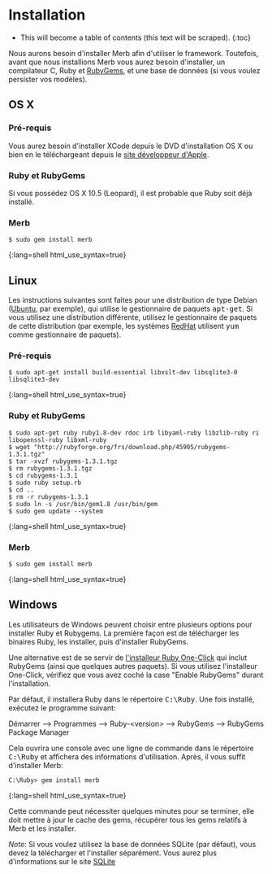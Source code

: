 # Installation

* This will become a table of contents (this text will be scraped).
{:toc}

Nous aurons besoin d'installer Merb afin d'utiliser le framework.
Toutefois, avant que nous installions Merb
vous aurez besoin d'installer, un compilateur C, Ruby et [RubyGems][],
et une base de données (si vous voulez persister vos modèles).

## OS X

### Pré-requis
Vous aurez besoin d'installer XCode depuis le DVD d'installation OS X
ou bien en le téléchargeant depuis le [site développeur d'Apple][].

### Ruby et RubyGems
Si vous possédez OS X 10.5 (Leopard),
il est probable que Ruby soit déjà installé.

### Merb

    $ sudo gem install merb
{:lang=shell html_use_syntax=true}


## Linux
Les instructions suivantes sont faites pour une distribution de type Debian ([Ubuntu][], par exemple),
qui utilise le gestionnaire de paquets <tt>apt-get</tt>.
Si vous utilisez une distribution différente, utilisez le gestionnaire de paquets de cette distribution
(par exemple, les systèmes [RedHat][] utilisent <tt>yum</tt> comme gestionnaire de paquets).

### Pré-requis

    $ sudo apt-get install build-essential libxslt-dev libsqlite3-0 libsqlite3-dev
{:lang=shell html_use_syntax=true}

### Ruby et RubyGems

    $ sudo apt-get ruby ruby1.8-dev rdoc irb libyaml-ruby libzlib-ruby ri libopenssl-ruby libxml-ruby
    $ wget "http://rubyforge.org/frs/download.php/45905/rubygems-1.3.1.tgz"
    $ tar -xvzf rubygems-1.3.1.tgz
    $ rm rubygems-1.3.1.tgz
    $ cd rubygems-1.3.1
    $ sudo ruby setup.rb
    $ cd ..
    $ rm -r rubygems-1.3.1
    $ sudo ln -s /usr/bin/gem1.8 /usr/bin/gem
    $ sudo gem update --system
{:lang=shell html_use_syntax=true}


### Merb

    $ sudo gem install merb
{:lang=shell html_use_syntax=true}

## Windows
Les utilisateurs de Windows peuvent choisir entre plusieurs options pour installer Ruby et Rubygems.
La première façon est de télécharger les binaires Ruby, les installer, puis d'installer RubyGems.

Une alternative est de se servir de [l'installeur Ruby One-Click][]
qui inclut RubyGems (ainsi que quelques autres paquets). Si vous utilisez
l'installeur One-Click, vérifiez que vous avez coché la case "Enable RubyGems" durant
l'installation.

Par défaut, il installera Ruby dans le répertoire <tt>C:\Ruby</tt>.
Une fois installé, exécutez le programme suivant:

Démarrer --&gt; Programmes --&gt; Ruby-&lt;version&gt; --&gt; RubyGems --&gt; RubyGems Package Manager

Cela ouvrira une console avec une ligne de commande dans le répertoire <tt>C:\Ruby</tt> et affichera
des informations d'utilisation. Après, il vous suffit d'installer Merb:

    C:\Ruby> gem install merb
{:lang=shell html_use_syntax=true}

Cette commande peut nécessiter quelques minutes pour se terminer, elle doit mettre à jour
le cache des gems, récupérer tous les gems relatifs à Merb et les installer.

_Note_: Si vous voulez utilisez la base de données SQLite (par défaut), vous devez
la télécharger et l'installer séparément. Vous aurez plus d'informations sur le site [SQLite][]


[site développeur d'Apple]:     http://developer.apple.com/technology/xcode.html
[RubyGems]:                     http://www.rubygems.org/
[Ubuntu]:                       http://www.ubuntu.com/
[RedHat]:                       http://www.redhat.com/
[l'installeur Ruby One-Click]:  http://rubyinstaller.rubyforge.org/wiki/wiki.pl
[SQLite]:                       http://www.sqlite.org/
